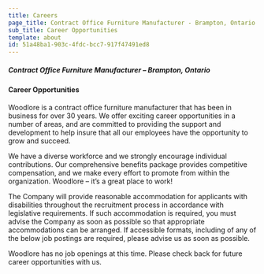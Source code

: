 ```yaml
---
title: Careers
page_title: Contract Office Furniture Manufacturer - Brampton, Ontario
sub_title: Career Opportunities
template: about
id: 51a48ba1-903c-4fdc-bcc7-917f47491ed8
---
```

<div class="block">
<h5 class="orange bold">Contract Office Furniture Manufacturer – Brampton, Ontario</h5>
<h4 class="dgreen bold">Career Opportunities</h4>
  <p>Woodlore is a contract office furniture manufacturer that has been in business for over 30 years.  We offer exciting career opportunities in a number of areas, and are committed to providing the support and development to help insure that all our employees have the opportunity to grow and succeed.</p>
  <p>We have a diverse workforce and we strongly encourage individual contributions.  Our comprehensive benefits package provides competitive compensation, and we make every effort to promote from within the organization.  Woodlore – it’s a great place to work!</p>
  <p>The Company will provide reasonable accommodation for applicants with disabilities throughout the recruitment process in accordance with legislative requirements. If such accommodation is required, you must advise the Company as soon as possible so that appropriate accommodations can be arranged. If accessible formats, including of any of the below job postings are required, please advise us as soon as possible.</p>
  <p>Woodlore has no job openings at this time.  Please check back for future career opportunities with us.</p>
</div>
